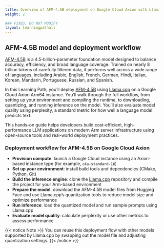 ```yaml
---
title: Overview of AFM-4.5B deployment on Google Cloud Axion with Llama.cpp
weight: 2
 
### FIXED, DO NOT MODIFY
layout: learningpathall
---
```


## AFM-4.5B model and deployment workflow

[AFM-4.5B](https://huggingface.co/arcee-ai/AFM-4.5B) is a 4.5-billion-parameter foundation model designed to balance accuracy, efficiency, and broad language coverage. Trained on nearly 8 trillion tokens of carefully filtered data, it performs well across a wide range of languages, including Arabic, English, French, German, Hindi, Italian, Korean, Mandarin, Portuguese, Russian, and Spanish.

In this Learning Path, you’ll deploy [AFM-4.5B](https://huggingface.co/arcee-ai/AFM-4.5B) using [Llama.cpp](https://github.com/ggerganov/llama.cpp) on a Google Cloud Axion Arm64 instance. You’ll walk through the full workflow, from setting up your environment and compiling the runtime, to downloading, quantizing, and running inference on the model. You’ll also evaluate model quality using perplexity, a standard metric for how well a language model predicts text.

This hands-on guide helps developers build cost-efficient, high-performance LLM applications on modern Arm server infrastructure using open-source tools and real-world deployment practices.

### Deployment workflow for AFM-4.5B on Google Cloud Axion

- **Provision compute**: launch a Google Cloud instance using an Axion-based instance type (for example, `c4a-standard-16`)  
- **Set up your environment**: install build tools and dependencies (CMake, Python, Git)  
- **Build the inference engine**: clone the [Llama.cpp](https://github.com/ggerganov/llama.cpp) repository and compile the project for your Arm-based environment  
- **Prepare the model**: download the AFM-4.5B model files from Hugging Face and use Llama.cpp’s quantization tools to reduce model size and optimize performance  
- **Run inference**: load the quantized model and run sample prompts using Llama.cpp  
- **Evaluate model quality**: calculate perplexity or use other metrics to assess performance  

{{< notice Note >}}
You can reuse this deployment flow with other models supported by Llama.cpp by swapping out the model file and adjusting quantization settings.
{{< /notice >}}
